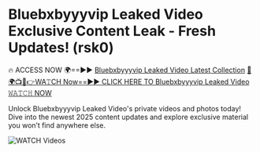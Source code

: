 # Bluebxbyyyvip Leaked Video Exclusive Content Leak - Fresh Updates! (rsk0)

🔥 ACCESS NOW 🌍==►► <a href="https://tinyurl.com/3fjeunct" rel="nofollow">Bluebxbyyyvip Leaked Video Latest Collection</a></h3>
[🔴🌍📺📱👉WA𝚃CH Now==►► CLICK HERE TO Bluebxbyyyvip Leaked Video 𝚆𝙰𝚃𝙲𝙷 NOW](https://tinyurl.com/3fjeunct)

Unlock Bluebxbyyyvip Leaked Video's private videos and photos today! Dive into the newest 2025 content updates and explore exclusive material you won’t find anywhere else.


<a href="https://tinyurl.com/3fjeunct" rel="nofollow" data-target="animated-image.originalLink"><img src="https://camo.githubusercontent.com/8a4f000d20f83aca3bf7ec5f350d767afa0574a8a352519fd8cfa583a6f93a33/68747470733a2f2f692e696d6775722e636f6d2f644a486b345a712e676966" alt="WATCH Videos" data-canonical-src="https://i.imgur.com/dJHk4Zq.gif" style="max-width: 100%; display: inline-block;" data-target="animated-image.originalImage"></a>
